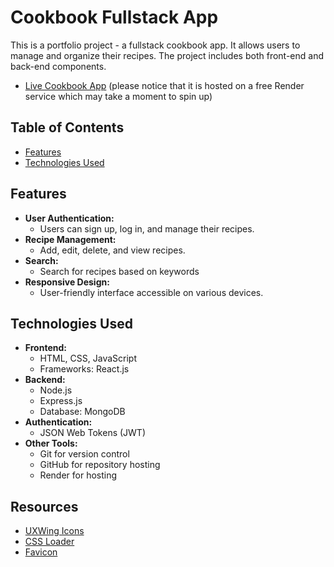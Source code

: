 # Cookbook Fullstack App

This is a portfolio project - a fullstack cookbook app. It allows users to manage and organize their recipes. The project includes both front-end and back-end components.

- [Live Cookbook App](https://cookbook-app-u5le.onrender.com)
(please notice that it is hosted on a free Render service which may take a moment to spin up)

## Table of Contents

- [Features](#features)
- [Technologies Used](#technologies-used)

## Features

- **User Authentication:**
  - Users can sign up, log in, and manage their recipes.
- **Recipe Management:**
  - Add, edit, delete, and view recipes.
- **Search:**
  - Search for recipes based on keywords
- **Responsive Design:**
  - User-friendly interface accessible on various devices.

## Technologies Used

- **Frontend:**
  - HTML, CSS, JavaScript
  - Frameworks: React.js
- **Backend:**
  - Node.js
  - Express.js
  - Database: MongoDB
- **Authentication:**
  - JSON Web Tokens (JWT)
- **Other Tools:**
  - Git for version control
  - GitHub for repository hosting
  - Render for hosting

## Resources
- [UXWing Icons](https://uxwing.com/)
- [CSS Loader](https://cssloaders.github.io/)
- [Favicon](https://www.favicon.cc/?action=icon&file_id=951529)
